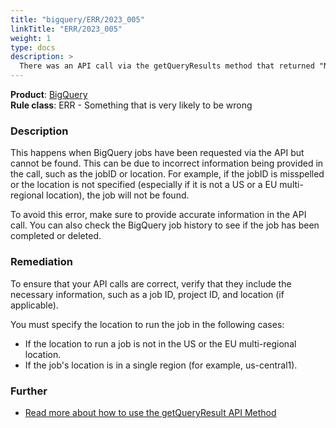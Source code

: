 ```yaml
---
title: "bigquery/ERR/2023_005"
linkTitle: "ERR/2023_005"
weight: 1
type: docs
description: >
  There was an API call via the getQueryResults method that returned "Not Found Job: {job ID}"
---
```


**Product**: [BigQuery](https://cloud.google.com/bigquery)\
**Rule class**: ERR - Something that is very likely to be wrong

### Description

This happens when BigQuery jobs have been requested via the API but cannot be found. This can be due to incorrect information being provided in the call, such as the jobID or location. For example, if the jobID is misspelled or the location is not specified (especially if it is not a US or a EU multi-regional location), the job will not be found.


To avoid this error, make sure to provide accurate information in the API call. You can also check the BigQuery job history to see if the job has been completed or deleted.


### Remediation
To ensure that your API calls are correct, verify that they include the necessary information, such as a job ID, project ID, and location (if applicable).

You must specify the location to run the job in the following cases:
  - If the location to run a job is not in the US or the EU multi-regional location.
  - If the job's location is in a single region (for example, us-central1).

### Further
- [Read more about how to use the getQueryResult API Method](https://cloud.google.com/bigquery/docs/reference/rest/v2/jobs/getQueryResults)
